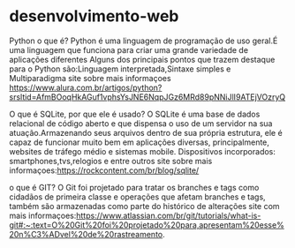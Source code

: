 # desenvolvimento-web 
Python o que é? Python é uma linguagem de programação de uso geral.É uma linguagem que funciona para criar uma grande variedade de aplicações diferentes
Alguns dos principais pontos que trazem destaque para o Python são:Linguagem interpretada,Sintaxe simples e Multiparadigma
site sobre mais informaçoes https://www.alura.com.br/artigos/python?srsltid=AfmBOoqHkAGuf1vphsYsJNE6NqpJGz6MRd89pNNiJlI9ATEjVOzryQ


O que é SQLite, por que ele é usado?
O SQLite é uma base de dados relacional de código aberto e que dispensa o uso de um servidor na sua atuação.Armazenando seus arquivos dentro de sua própria estrutura, ele é capaz de funcionar muito bem em aplicações diversas, principalmente, websites de tráfego médio e sistemas mobile.
Dispositivos incorporados:
smartphones,tvs,relogios e entre outros
site sobre mais informaçoes:https://rockcontent.com/br/blog/sqlite/


o que é GIT?
O Git foi projetado para tratar os branches e tags como cidadãos de primeira classe e operações que afetam branches e tags, também são armazenadas como parte do histórico de alterações
site com mais informaçoes:https://www.atlassian.com/br/git/tutorials/what-is-git#:~:text=O%20Git%20foi%20projetado%20para,apresentam%20esse%20n%C3%ADvel%20de%20rastreamento.
